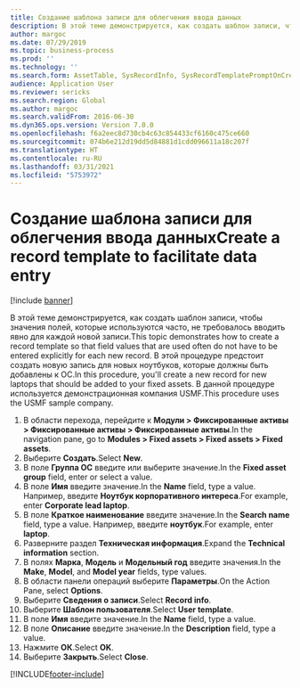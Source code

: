 ```yaml
---
title: Создание шаблона записи для облегчения ввода данных
description: В этой теме демонстрируется, как создать шаблон записи, чтобы значения полей, которые используются часто, не требовалось вводить явно для каждой новой записи.
author: margoc
ms.date: 07/29/2019
ms.topic: business-process
ms.prod: ''
ms.technology: ''
ms.search.form: AssetTable, SysRecordInfo, SysRecordTemplatePromptOnCreate
audience: Application User
ms.reviewer: sericks
ms.search.region: Global
ms.author: margoc
ms.search.validFrom: 2016-06-30
ms.dyn365.ops.version: Version 7.0.0
ms.openlocfilehash: f6a2eec8d730cb4c63c854433cf6160c475ce660
ms.sourcegitcommit: 074b6e212d19dd5d84881d1cdd096611a18c207f
ms.translationtype: HT
ms.contentlocale: ru-RU
ms.lasthandoff: 03/31/2021
ms.locfileid: "5753972"
---
```

# <a name="create-a-record-template-to-facilitate-data-entry"></a><span data-ttu-id="67a52-103">Создание шаблона записи для облегчения ввода данных</span><span class="sxs-lookup"><span data-stu-id="67a52-103">Create a record template to facilitate data entry</span></span>

[!include [banner](../../includes/banner.md)]

<span data-ttu-id="67a52-104">В этой теме демонстрируется, как создать шаблон записи, чтобы значения полей, которые используются часто, не требовалось вводить явно для каждой новой записи.</span><span class="sxs-lookup"><span data-stu-id="67a52-104">This topic demonstrates how to create a record template so that field values that are used often do not have to be entered explicitly for each new record.</span></span> <span data-ttu-id="67a52-105">В этой процедуре предстоит создать новую запись для новых ноутбуков, которые должны быть добавлены к ОС.</span><span class="sxs-lookup"><span data-stu-id="67a52-105">In this procedure, you'll create a new record for new laptops that should be added to your fixed assets.</span></span> <span data-ttu-id="67a52-106">В данной процедуре используется демонстрационная компания USMF.</span><span class="sxs-lookup"><span data-stu-id="67a52-106">This procedure uses the USMF sample company.</span></span>

1. <span data-ttu-id="67a52-107">В области перехода, перейдите к **Модули > Фиксированные активы > Фиксированные активы > Фиксированные активы**.</span><span class="sxs-lookup"><span data-stu-id="67a52-107">In the navigation pane, go to **Modules > Fixed assets > Fixed assets > Fixed assets**.</span></span>
2. <span data-ttu-id="67a52-108">Выберите **Создать**.</span><span class="sxs-lookup"><span data-stu-id="67a52-108">Select **New**.</span></span>
3. <span data-ttu-id="67a52-109">В поле **Группа ОС** введите или выберите значение.</span><span class="sxs-lookup"><span data-stu-id="67a52-109">In the **Fixed asset group** field, enter or select a value.</span></span>
4. <span data-ttu-id="67a52-110">В поле **Имя** введите значение.</span><span class="sxs-lookup"><span data-stu-id="67a52-110">In the **Name** field, type a value.</span></span> <span data-ttu-id="67a52-111">Например, введите **Ноутбук корпоративного интереса**.</span><span class="sxs-lookup"><span data-stu-id="67a52-111">For example, enter **Corporate lead laptop**.</span></span>  
5. <span data-ttu-id="67a52-112">В поле **Краткое наименование** введите значение.</span><span class="sxs-lookup"><span data-stu-id="67a52-112">In the **Search name** field, type a value.</span></span> <span data-ttu-id="67a52-113">Например, введите **ноутбук**.</span><span class="sxs-lookup"><span data-stu-id="67a52-113">For example, enter **laptop**.</span></span>  
6. <span data-ttu-id="67a52-114">Разверните раздел **Техническая информация**.</span><span class="sxs-lookup"><span data-stu-id="67a52-114">Expand the **Technical information** section.</span></span>
7. <span data-ttu-id="67a52-115">В полях **Марка**, **Модель** и **Модельный год** введите значения.</span><span class="sxs-lookup"><span data-stu-id="67a52-115">In the **Make**, **Model**, and **Model year** fields, type values.</span></span>
8. <span data-ttu-id="67a52-116">В области панели операций выберите **Параметры**.</span><span class="sxs-lookup"><span data-stu-id="67a52-116">On the Action Pane, select **Options**.</span></span>
9. <span data-ttu-id="67a52-117">Выберите **Сведения о записи**.</span><span class="sxs-lookup"><span data-stu-id="67a52-117">Select **Record info**.</span></span>
10. <span data-ttu-id="67a52-118">Выберите **Шаблон пользователя**.</span><span class="sxs-lookup"><span data-stu-id="67a52-118">Select **User template**.</span></span>
11. <span data-ttu-id="67a52-119">В поле **Имя** введите значение.</span><span class="sxs-lookup"><span data-stu-id="67a52-119">In the **Name** field, type a value.</span></span>
12. <span data-ttu-id="67a52-120">В поле **Описание** введите значение.</span><span class="sxs-lookup"><span data-stu-id="67a52-120">In the **Description** field, type a value.</span></span>
13. <span data-ttu-id="67a52-121">Нажмите **ОК**.</span><span class="sxs-lookup"><span data-stu-id="67a52-121">Select **OK**.</span></span>
14. <span data-ttu-id="67a52-122">Выберите **Закрыть**.</span><span class="sxs-lookup"><span data-stu-id="67a52-122">Select **Close**.</span></span>



[!INCLUDE[footer-include](../../../../includes/footer-banner.md)]